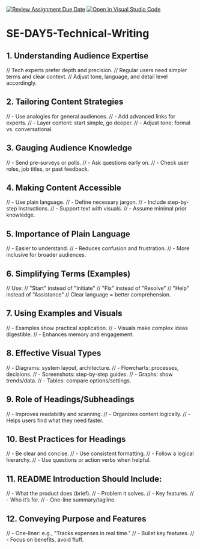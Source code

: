 [![Review Assignment Due Date](https://classroom.github.com/assets/deadline-readme-button-22041afd0340ce965d47ae6ef1cefeee28c7c493a6346c4f15d667ab976d596c.svg)](https://classroom.github.com/a/zsAR-pyY)
[![Open in Visual Studio Code](https://classroom.github.com/assets/open-in-vscode-2e0aaae1b6195c2367325f4f02e2d04e9abb55f0b24a779b69b11b9e10269abc.svg)](https://classroom.github.com/online_ide?assignment_repo_id=19239654&assignment_repo_type=AssignmentRepo)
# SE-DAY5-Technical-Writing
## 1. Understanding Audience Expertise
// Tech experts prefer depth and precision.
// Regular users need simpler terms and clear context.
// Adjust tone, language, and detail level accordingly.

## 2. Tailoring Content Strategies
// - Use analogies for general audiences.
// - Add advanced links for experts.
// - Layer content: start simple, go deeper.
// - Adjust tone: formal vs. conversational.

## 3. Gauging Audience Knowledge
// - Send pre-surveys or polls.
// - Ask questions early on.
// - Check user roles, job titles, or past feedback.

## 4. Making Content Accessible
// - Use plain language.
// - Define necessary jargon.
// - Include step-by-step instructions.
// - Support text with visuals.
// - Assume minimal prior knowledge.

## 5. Importance of Plain Language
// - Easier to understand.
// - Reduces confusion and frustration.
// - More inclusive for broader audiences.

## 6. Simplifying Terms (Examples)
// Use:
// "Start"   instead of "Initiate"
// "Fix"     instead of "Resolve"
// "Help"    instead of "Assistance"
// Clear language = better comprehension.

## 7. Using Examples and Visuals
// - Examples show practical application.
// - Visuals make complex ideas digestible.
// - Enhances memory and engagement.

## 8. Effective Visual Types
// - Diagrams: system layout, architecture.
// - Flowcharts: processes, decisions.
// - Screenshots: step-by-step guides.
// - Graphs: show trends/data.
// - Tables: compare options/settings.

## 9. Role of Headings/Subheadings
// - Improves readability and scanning.
// - Organizes content logically.
// - Helps users find what they need faster.

## 10. Best Practices for Headings
// - Be clear and concise.
// - Use consistent formatting.
// - Follow a logical hierarchy.
// - Use questions or action verbs when helpful.

## 11. README Introduction Should Include:
// - What the product does (brief).
// - Problem it solves.
// - Key features.
// - Who it’s for.
// - One-line summary/tagline.

## 12. Conveying Purpose and Features
// - One-liner: e.g., "Tracks expenses in real time."
// - Bullet key features.
// - Focus on benefits, avoid fluff.
